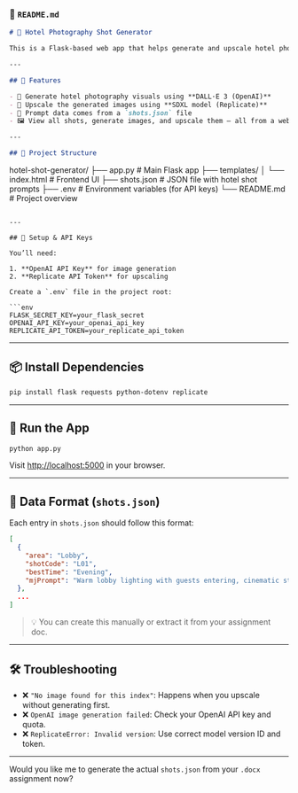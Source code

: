 
### 📝 `README.md`

```markdown
# 🏨 Hotel Photography Shot Generator

This is a Flask-based web app that helps generate and upscale hotel photography shots using AI models from OpenAI and Replicate.

---

## 🔧 Features

- 📸 Generate hotel photography visuals using **DALL·E 3 (OpenAI)**
- 🚀 Upscale the generated images using **SDXL model (Replicate)**
- 💾 Prompt data comes from a `shots.json` file
- 🖼️ View all shots, generate images, and upscale them — all from a web UI

---

## 📁 Project Structure

```

hotel-shot-generator/
├── app.py                # Main Flask app
├── templates/
│   └── index.html        # Frontend UI
├── shots.json            # JSON file with hotel shot prompts
├── .env                  # Environment variables (for API keys)
└── README.md             # Project overview

````

---

## 🔐 Setup & API Keys

You’ll need:

1. **OpenAI API Key** for image generation
2. **Replicate API Token** for upscaling

Create a `.env` file in the project root:

```env
FLASK_SECRET_KEY=your_flask_secret
OPENAI_API_KEY=your_openai_api_key
REPLICATE_API_TOKEN=your_replicate_api_token
````

---

## 📦 Install Dependencies

```bash
pip install flask requests python-dotenv replicate
```

---

## 🚀 Run the App

```bash
python app.py
```

Visit [http://localhost:5000](http://localhost:5000) in your browser.

---

## 🧠 Data Format (`shots.json`)

Each entry in `shots.json` should follow this format:

```json
[
  {
    "area": "Lobby",
    "shotCode": "L01",
    "bestTime": "Evening",
    "mjPrompt": "Warm lobby lighting with guests entering, cinematic style."
  },
  ...
]
```

> 💡 You can create this manually or extract it from your assignment doc.

---

## 🛠 Troubleshooting

* ❌ `"No image found for this index"`: Happens when you upscale without generating first.
* ❌ `OpenAI image generation failed`: Check your OpenAI API key and quota.
* ❌ `ReplicateError: Invalid version`: Use correct model version ID and token.

---

Would you like me to generate the actual `shots.json` from your `.docx` assignment now?
```
